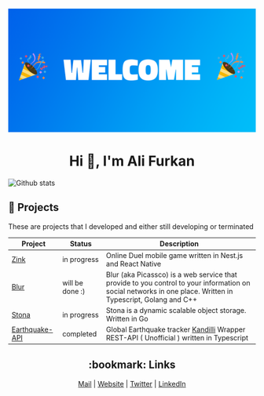 ![alt](https://github.com/ali-furkan/ali-furkan/blob/master/welcome.png?raw=true)

<h1 align="center">Hi 👋, I'm Ali Furkan</h1>

![Github stats](https://github-readme-stats.vercel.app/api?username=ali-furkan&show_icons=true&theme=tokyonight)

## :tada: Projects
These are projects that I developed and either still developing or terminated

| Project                                                     | Status                | Description                                                  |
|-------------------------------------------------------------|-----------------------|--------------------------------------------------------------|
|[Zink](https://github.com/ali-furkan/zink)                   | in progress           | Online Duel mobile game written in Nest.js and React Native |
|[Blur](https://github.com/auth-blur)                         | will be done :)       | Blur (aka Picassco) is a web service that provide to you control to your information on social networks in one place. Written in Typescript, Golang and C++ |
|[Stona](https://github.com/ali-furkan/stona)                 | in progress           | Stona is a dynamic scalable object storage. Written in Go |
|[Earthquake-API](https://github.com/ali-furkan/earthquake)   | completed             | Global Earthquake tracker [Kandilli](http://sc3.koeri.boun.edu.tr/eqevents/events.html) Wrapper REST-API ( Unofficial ) written in Typescript |

<h2 align="center">:bookmark: Links</h2>

<p align="center">
  <a href="mailto:me@alifurkan.dev">Mail</a> |
  <a href="https://alifurkan.dev">Website</a> |
  <a href="https://twitter.com/AliFurkqn">Twitter</a> |
  <a href="https://www.linkedin.com/in/ali-furkqn-kurt-38621b153">LinkedIn</a>
</p>
